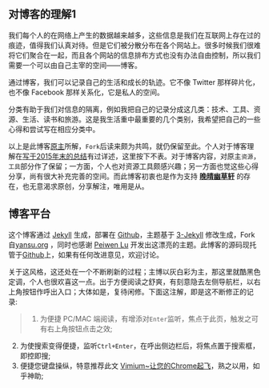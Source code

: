 <style type="text/css">
.index-poem{
    display: -webkit-box; display: -moz-box; display: -webkit-flex; display: flex;
    -webkit-box-align: center;-moz-box-align: center;
    -webkit-align-items: center; align-items: center; -webkit-box-pack: center;
    -webkit-justify-content: center; justify-content: center;
    font-size: 1.2em;
    color: #F2F2F2;
}
</style>

## 对博客的理解1

我们每个人的在网络上产生的数据越来越多，这些信息是我们在互联网上存在过的痕迹，值得我们认真对待。但是它们被分散分布在各个网站上。很多时候我们很难将它们聚合在一起，而且各个网站的信息排布方式也没有办法自由控制，所以我们需要一个可以由自己主宰的空间——博客。

通过博客，我们可以记录自己的生活和成长的轨迹。它不像 Twitter 那样碎片化，也不像 Facebook 那样关系化，它是私人的空间。

分类有助于我们对信息的隔离，例如我把自己的记录分成这几类：技术、工具、资源、生活、读书和旅游。这是我生活重中最重要的几个类别，我希望把自己的一些心得和尝试写在相应分类中。

以上是此博客[原主](http://yansu.org)所解，`Fork`后读来颇为共鸣，就仍保留至此。个人对于博客理解在[写于2015年末的总结](http://www.jeffjade.com/2015/12/26/2015-12-26-sum_up-in-the-end-of-year/)有过详述，这里按下不表。对于博客内容，对原主`资源`，`工具`部分作了保留；一方面，个人也对资源工具颇感兴趣；另一方面也觉这些心得分享，尚有很大补充完善的空间。而此博客初衷也是作为支持 **[晚晴幽草轩](http://www.jeffjade.com)** 的存在，也无意渴求原创，分享解注，唯用是从。

## 博客平台

这个博客通过 [Jekyll](http://jekyllrb.com/) 生成，部署在 [Github](https://pages.github.com)，主题基于 [3-Jekyll](https://github.com/P233/3-Jekyll) 修改生成，Fork自[yansu.org](https://github.com/suyan/suyan.github.io) ，同时也感谢 [Peiwen Lu](https://github.com/P233) 开发出这漂亮的主题。此博客的源码现托管于[Github](https://github.com/nicejade/nicejade.github.io)上，如果有任何改进意见，欢迎讨论。

关于这风格，这还处在一个不断刷新的过程；主博以灰白彩为主，那这里就酷黑色定调，个人也很欢喜这一点。出于方便阅读之舒爽，有刻意隐去左侧导航栏，以右上角按钮作呼出入口；大体如是，复待闲修。下面这注解，即是这不断修正的记录:

>1. 为便捷 PC/MAC 端阅读，有增添对`Enter`监听，焦点于此页，触发之可有右上角按钮点击之效;
2. 为使搜索变得便捷，监听`Ctrl+Enter`，在呼出侧边栏后，将焦点置于搜索框，即控即搜;
3. 便捷您键盘操纵，特意推荐此文 [Vimium~让您的Chrome起飞](http://www.jeffjade.com/2015/10/19/2015-10-18-chrome-vimium/)，熟之以用，如乎神助;
